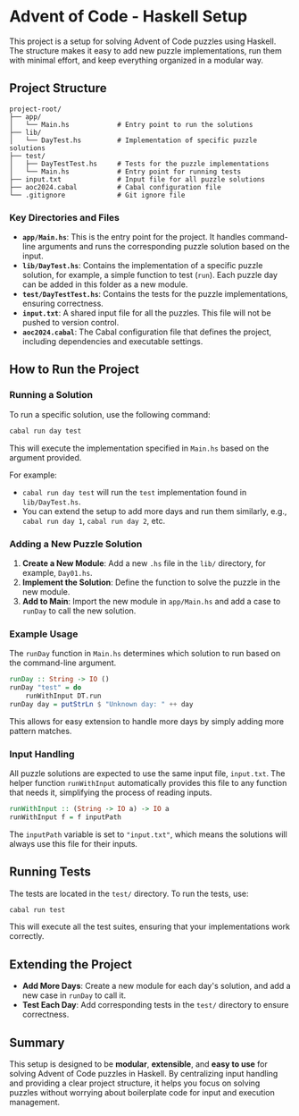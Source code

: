 # Advent of Code - Haskell Setup

This project is a setup for solving Advent of Code puzzles using Haskell. The structure makes it easy to add new puzzle implementations, run them with minimal effort, and keep everything organized in a modular way.

## Project Structure

```
project-root/
├── app/
│   └── Main.hs            # Entry point to run the solutions
├── lib/
│   └── DayTest.hs         # Implementation of specific puzzle solutions
├── test/
│   ├── DayTestTest.hs     # Tests for the puzzle implementations
│   └── Main.hs            # Entry point for running tests
├── input.txt              # Input file for all puzzle solutions
├── aoc2024.cabal          # Cabal configuration file
└── .gitignore             # Git ignore file
```

### Key Directories and Files

- **`app/Main.hs`**: This is the entry point for the project. It handles command-line arguments and runs the corresponding puzzle solution based on the input.
- **`lib/DayTest.hs`**: Contains the implementation of a specific puzzle solution, for example, a simple function to test (`run`). Each puzzle day can be added in this folder as a new module.
- **`test/DayTestTest.hs`**: Contains the tests for the puzzle implementations, ensuring correctness.
- **`input.txt`**: A shared input file for all the puzzles. This file will not be pushed to version control.
- **`aoc2024.cabal`**: The Cabal configuration file that defines the project, including dependencies and executable settings.

## How to Run the Project

### Running a Solution
To run a specific solution, use the following command:
```bash
cabal run day test
```
This will execute the implementation specified in `Main.hs` based on the argument provided.

For example:
- `cabal run day test` will run the `test` implementation found in `lib/DayTest.hs`.
- You can extend the setup to add more days and run them similarly, e.g., `cabal run day 1`, `cabal run day 2`, etc.

### Adding a New Puzzle Solution
1. **Create a New Module**: Add a new `.hs` file in the `lib/` directory, for example, `Day01.hs`.
2. **Implement the Solution**: Define the function to solve the puzzle in the new module.
3. **Add to Main**: Import the new module in `app/Main.hs` and add a case to `runDay` to call the new solution.

### Example Usage
The `runDay` function in `Main.hs` determines which solution to run based on the command-line argument.
```haskell
runDay :: String -> IO ()
runDay "test" = do
    runWithInput DT.run
runDay day = putStrLn $ "Unknown day: " ++ day
```
This allows for easy extension to handle more days by simply adding more pattern matches.

### Input Handling
All puzzle solutions are expected to use the same input file, `input.txt`. The helper function `runWithInput` automatically provides this file to any function that needs it, simplifying the process of reading inputs.

```haskell
runWithInput :: (String -> IO a) -> IO a
runWithInput f = f inputPath
```
The `inputPath` variable is set to `"input.txt"`, which means the solutions will always use this file for their inputs.

## Running Tests
The tests are located in the `test/` directory. To run the tests, use:
```bash
cabal run test
```
This will execute all the test suites, ensuring that your implementations work correctly.

## Extending the Project
- **Add More Days**: Create a new module for each day's solution, and add a new case in `runDay` to call it.
- **Test Each Day**: Add corresponding tests in the `test/` directory to ensure correctness.

## Summary
This setup is designed to be **modular**, **extensible**, and **easy to use** for solving Advent of Code puzzles in Haskell. By centralizing input handling and providing a clear project structure, it helps you focus on solving puzzles without worrying about boilerplate code for input and execution management.
